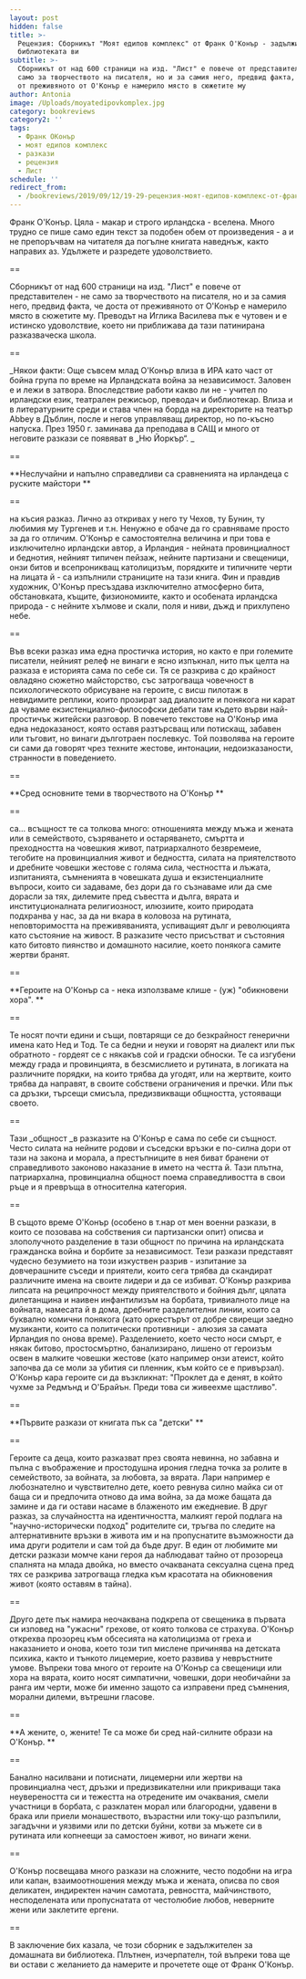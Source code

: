 ```yaml
---
layout: post
hidden: false
title: >-
  Рецензия: Сборникът "Моят едипов комплекс" от Франк О'Конър - задължителен за
  библиотеката ви
subtitle: >-
  Сборникът от над 600 страници на изд. "Лист" е повече от представителен - не
  само за творчеството на писателя, но и за самия него, предвид факта, че доста
  от преживяното от О'Конър е намерило място в сюжетите му
author: Antonia
image: /Uploads/moyatedipovkomplex.jpg
category: bookreviews
category2: ''
tags:
  - Франк ОКонър
  - моят едипов комплекс
  - разкази
  - рецензия
  - Лист
schedule: ''
redirect_from:
  - /bookreviews/2019/09/12/19-29-рецензия-моят-едипов-комплекс-от-франк-оконър
---
```

Франк О'Конър. Цяла - макар и строго ирландска - вселена. Много трудно се пише само един текст за подобен обем от произведения - а и не препоръчвам на читателя да погълне книгата наведнъж, както направих аз. Удължете и разредете удоволствието. 

\==

Сборникът от над 600 страници на изд. "Лист" е повече от представителен - не само за творчеството на писателя, но и за самия него, предвид факта, че доста от преживяното от О'Конър е намерило място в сюжетите му. Преводът на Иглика Василева пък е чутовен и е истинско удоволствие, което ни приближава да тази патинирана разказваческа школа. 

\==

_Някои факти: Още съвсем млад О'Конър влиза в ИРА като част от бойна група по време на Ирландската война за независимост. Заловен е и лежи в затвора. Впоследствие работи какво ли не - учител по ирландски език, театрален режисьор, преводач и библиотекар. Влиза и в литературните среди и става член на борда на директорите на театър Abbey в Дъблин, после и негов управляващ директор, но по-късно напуска. През 1950 г. заминава да преподава в САЩ и много от неговите разкази се появяват в „Ню Йоркър“. _

\==

**Неслучайни и напълно справедливи са сравненията на ирландеца с руските майстори **

\==

на късия разказ. Лично аз откривах у него ту Чехов, ту Бунин, ту любимия му Тургенев и т.н. Ненужно е обаче да го сравняваме просто за да го отличим. О'Конър е самостоятелна величина и при това е изключително ирландски автор, а Ирландия - нейната провинциалност и беднотия, нейният типичен пейзаж, нейните партизани и свещеници, онзи битов и всепроникващ католицизъм, порядките и типичните черти на лицата й - са изпълнили страниците на тази книга. Фин и правдив художник, О'Конър пресъздава изключително атмосферно бита, обстановката, къщите, физиономиите, както и особената ирландска природа - с нейните хълмове и скали, поля и ниви, дъжд и прихлупено небе. 

\==

Във всеки разказ има една простичка история, но както е при големите писатели, нейният релеф не винаги е ясно изпъкнал, нито пък целта на разказа е историята сама по себе си. Тя се разкрива с до крайност овладяно сюжетно майсторство, със затрогваща човечност в психологическото обрисуване на героите, с висш пилотаж в невидимите реплики, които прозират зад диалозите и понякога ни карат да чуваме екзистенциално-философски дебати там където върви най-простичък житейски разговор. В повечето текстове на О'Конър има една недоказаност, която оставя разтърсващ или потискащ, забавен или тъговит, но винаги дълготраен послевкус. Той позволява на героите си сами да говорят чрез техните жестове, интонации, недоизказаности, странности в поведението.

\==

**Сред основните теми в творчеството на О'Конър **

\==

са... всъщност те са толкова много: отношенията между мъжа и жената или в семейството, съзряването и остаряването, смъртта и преходността на човешкия живот, патриархалното безвремеие, тегобите на провинциалния живот и бедността, силата на приятелството и дребните човешки жестове с голяма сила, честността и лъжата, изпитанията, съмненията в човешката душа и екзистенциалните въпроси, които си задаваме, без дори да го съзнаваме или да сме дорасли за тях, дилемите пред съвестта и дълга, вярата и институционалната религиозност, илюзиите, които природата подхранва у нас, за да ни вкара в коловоза на рутината, неповторимостта на преживяванията, успиващият дълг и революцията като състояние на живост. В разказите често присъстват и състояния като битовто пиянство и домашното насилие, което понякога самите жертви бранят.

\==

**Героите на О'Конър са - нека използваме клише - (уж) "обикновени хора". **

\==

Те носят почти едини и същи, повтарящи се до безкрайност генерични имена като Нед и Тод. Те са бедни и неуки и говорят на диалект или пък обратното - гордеят се с някакъв сой и градски обноски. Те са изгубени между града и провинцията, в безсмислието и рутината, в логиката на различните порядки, на които трябва да угодят, или на жертвите, които трябва да направят, в своите собствени ограничения и пречки. Или пък са дръзки, търсещи смисъла, предизвикващи общността, устояващи своето.  

\==

Тази _общност _в разказите на О'Конър е сама по себе си същност. Често силата на нейните родови и съседски връзки е по-силна дори от тази на закона и морала, а престъпниците в нея биват бранени от справедливото законово наказание в името на честта й. Тази плътна, патриархална, провинциална общност поема справедливостта в свои ръце и я превръща в относителна категория. 

\==

В същото време О'Конър (особено в т.нар от мен военни разкази, в които се позовава на собствения си партизански опит) описва и злополучното разделение в тази общност по причина на ирландската гражданска война и борбите за независимост. Тези разкази представят чудесно безумието на този изкуствен разрив - изпитание за довчерашните съседи и приятели, които сега трябва да скандират различните имена на своите лидери и да се избиват. О'Конър разкрива липсата на реципрочност между приятелството и бойния дълг, цялата дилетанщина и наивен инфантилизъм на борбата, тривиалното лице на войната, намесата й в дома, дребните разделителни линии, които са буквално комични понякога (като оркестърът от добре свирещи заедно музиканти, които са политически противници - алюзия за самата Ирландия по онова време). Разделението, което често носи смърт, е някак битово, простосмъртно, банализирано, лишено от героизъм освен в малките човешки жестове (като например онзи атеист, който започва да се моли за убития си пленник, към който се е привързал). О'Конър кара героите си да възкликнат: "Проклет да е денят, в който чухме за Редмънд и О'Брайън. Преди това си живеехме щастливо".

\==

**Първите разкази от книгата пък са "детски" **

\==

Героите са деца, които разказват през своята невинна, но забавна и пълна с въображение и простодушна ирония гледна точка за ролите в семейството, за войната, за любовта, за вярата. Лари например е любознателно и чувствително дете, което ревнува силно майка си от баща си и предпочита отново да има война, за да може бащата да замине и да ги остави насаме в блаженото им ежедневие. В друг разказ, за случайността на идентичността, малкият герой подлага на "научно-исторически подход" родителите си, тръгва по следите на алтернативните връзки в живота им и на пропуснатите възможности да има други родители и сам той да бъде друг. В един от любимите ми детски разкази момче кани героя да наблюдават тайно от прозореца спалнята на млада двойка, но вместо очакваната сексуална сцена пред тях се разкрива затрогваща гледка към красотата на  обикновения живот (която оставям в тайна). 

\==

Друго дете пък намира неочаквана подкрепа от свещеника в първата си изповед на "ужасни" грехове, от която толкова се страхува. О'Конър открехва прозорец към обсесията на католицизма от греха и наказанието и онова, което този тип мислене причинява на детската психика, както и тънкото лицемерие, което развива у невръстните умове. Въпреки това много от героите на О'Конър са свещеници или хора на вярата, които носят симпатични, човешки, дори необичайни за ранга им черти, може би именно защото са изправени пред съмнения, морални дилеми, вътрешни гласове. 

\==

**А жените, о, жените! Те са може би сред най-силните образи на О'Конър. **

\==

Банално насилвани и потиснати, лицемерни или жертви на провинциална чест, дръзки и предизвикателни или прикриващи така неувереността си и тежестта на отредените им очаквания, смели участници в борбата, с разклатен морал или благородни, удавени в брака или приели монашеството, възрастни или току-що разпъпили, загадъчни и уязвими или по детски буйни, котви за мъжете си в рутината или копнеещи за самостоен живот, но винаги жени.

\==

О'Конър посвещава много разкази на сложните, често подобни на игра или капан, взаимоотношения между мъжа и жената, описва по своя деликатен, индиректен начин самотата, ревността, майчинството, несподелената или пропуснатата от честолюбие любов, неверните жени или заклетите ергени.

\==

В заключение бих казала, че този сборник е задължителен за домашната ви библиотека. Плътнен, изчерпателн, той въпреки това ще ви остави с желанието да намерите и прочетете още от Франк О'Конър.
